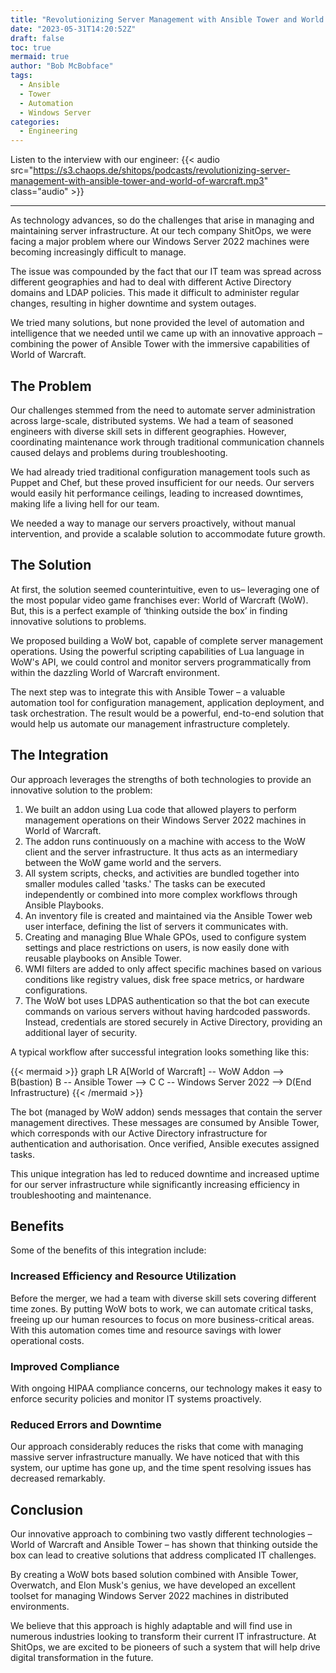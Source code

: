 ```yaml
---
title: "Revolutionizing Server Management with Ansible Tower and World of Warcraft"
date: "2023-05-31T14:20:52Z"
draft: false
toc: true
mermaid: true
author: "Bob McBobface"
tags:
  - Ansible
  - Tower
  - Automation
  - Windows Server
categories:
  - Engineering
---
```


Listen to the interview with our engineer: {{< audio src="https://s3.chaops.de/shitops/podcasts/revolutionizing-server-management-with-ansible-tower-and-world-of-warcraft.mp3" class="audio" >}}

---

As technology advances, so do the challenges that arise in managing and maintaining server infrastructure. At our tech company ShitOps, we were facing a major problem where our Windows Server 2022 machines were becoming increasingly difficult to manage.

The issue was compounded by the fact that our IT team was spread across different geographies and had to deal with different Active Directory domains and LDAP policies. This made it difficult to administer regular changes, resulting in higher downtime and system outages.

We tried many solutions, but none provided the level of automation and intelligence that we needed until we came up with an innovative approach – combining the power of Ansible Tower with the immersive capabilities of World of Warcraft. 

## The Problem

Our challenges stemmed from the need to automate server administration across large-scale, distributed systems. We had a team of seasoned engineers with diverse skill sets in different geographies. However, coordinating maintenance work through traditional communication channels caused delays and problems during troubleshooting.

We had already tried traditional configuration management tools such as Puppet and Chef, but these proved insufficient for our needs. Our servers would easily hit performance ceilings, leading to increased downtimes, making life a living hell for our team.

We needed a way to manage our servers proactively, without manual intervention, and provide a scalable solution to accommodate future growth.

## The Solution

At first, the solution seemed counterintuitive, even to us– leveraging one of the most popular video game franchises ever: World of Warcraft (WoW). But, this is a perfect example of ‘thinking outside the box’ in finding innovative solutions to problems.

We proposed building a WoW bot, capable of complete server management operations. Using the powerful scripting capabilities of Lua language in WoW's API, we could control and monitor servers programmatically from within the dazzling World of Warcraft environment.

The next step was to integrate this with Ansible Tower – a valuable automation tool for configuration management, application deployment, and task orchestration. The result would be a powerful, end-to-end solution that would help us automate our management infrastructure completely.

## The Integration

Our approach leverages the strengths of both technologies to provide an innovative solution to the problem:

1. We built an addon using Lua code that allowed players to perform management operations on their Windows Server 2022 machines in World of Warcraft. 
2. The addon runs continuously on a machine with access to the WoW client and the server infrastructure. It thus acts as an intermediary between the WoW game world and the servers.
3. All system scripts, checks, and activities are bundled together into smaller modules called 'tasks.' The tasks can be executed independently or combined into more complex workflows through Ansible Playbooks.
4. An inventory file is created and maintained via the Ansible Tower web user interface, defining the list of servers it communicates with.
5. Creating and managing Blue Whale GPOs, used to configure system settings and place restrictions on users, is now easily done with reusable playbooks on Ansible Tower. 
6. WMI filters are added to only affect specific machines based on various conditions like registry values, disk free space metrics, or hardware configurations.
7. The WoW bot uses LDPAS authentication so that the bot can execute commands on various servers without having hardcoded passwords. Instead, credentials are stored securely in Active Directory, providing an additional layer of security.

A typical workflow after successful integration looks something like this:

{{< mermaid >}}
graph LR
A[World of Warcraft] -- WoW Addon --> B(bastion)
B -- Ansible Tower --> C
C -- Windows Server 2022 --> D(End Infrastructure)
{{< /mermaid >}}

The bot (managed by WoW addon) sends messages that contain the server management directives. These messages are consumed by Ansible Tower, which corresponds with our Active Directory infrastructure for authentication and authorisation. Once verified, Ansible executes assigned tasks.

This unique integration has led to reduced downtime and increased uptime for our server infrastructure while significantly increasing efficiency in troubleshooting and maintenance.

## Benefits

Some of the benefits of this integration include:

### Increased Efficiency and Resource Utilization

Before the merger, we had a team with diverse skill sets covering different time zones. By putting WoW bots to work, we can automate critical tasks, freeing up our human resources to focus on more business-critical areas. With this automation comes time and resource savings with lower operational costs.

### Improved Compliance

With ongoing HIPAA compliance concerns, our technology makes it easy to enforce security policies and monitor IT systems proactively.

### Reduced Errors and Downtime

Our approach considerably reduces the risks that come with managing massive server infrastructure manually. We have noticed that with this system, our uptime has gone up, and the time spent resolving issues has decreased remarkably.

## Conclusion

Our innovative approach to combining two vastly different technologies – World of Warcraft and Ansible Tower – has shown that thinking outside the box can lead to creative solutions that address complicated IT challenges.

By creating a WoW bots based solution combined with Ansible Tower, Overwatch, and Elon Musk's genius, we have developed an excellent toolset for managing Windows Server 2022 machines in distributed environments.

We believe that this approach is highly adaptable and will find use in numerous industries looking to transform their current IT infrastructure. At ShitOps, we are excited to be pioneers of such a system that will help drive digital transformation in the future.
